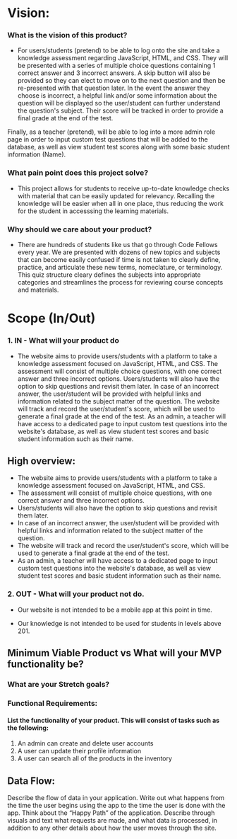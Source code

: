 # Vision:

### What is the vision of this product?

- For users/students (pretend) to be able to log onto the site and take a knowledge assessment regarding JavaScript, HTML, and CSS. They will be presented with
a series of multiple choice questions containing 1 correct answer and 3 incorrect answers. A skip button will also be provided so they can elect to move on to the next
question and then be re-presented with that question later. In the event the answer they choose is incorrect, a helpful link and/or some information about the 
question will be displayed so the user/student can further understand the question's subject. Their score will be tracked in order to provide a final grade at the end of
the test.

Finally, as a teacher (pretend), will be able to log into a more admin role page in order to input custom test questions that will be added to the database, as well as
view student test scores along with some basic student information (Name).

### What pain point does this project solve?

- This project allows for students to receive up-to-date knowledge checks with material that can be easily updated for relevancy. Recalling the knowledge will be 
easier when all in one place, thus reducing the work for the student in accesssing the learning materials.

### Why should we care about your product?

- There are hundreds of students like us that go through Code Fellows every year. We are presented with dozens of new topics and subjects that can become
easily confused if time is not taken to clearly define, practice, and articulate these new terms, nomeclature, or terminology. This quiz structure cleary defines
the subjects into appropriate categories and streamlines the process for reviewing course concepts and materials.


# Scope (In/Out)


### 1. IN - What will your product do

 - The website aims to provide users/students with a platform to take a knowledge assessment focused on JavaScript, HTML, and CSS. The assessment will consist of multiple choice questions, with one correct answer and three incorrect options. Users/students will also have the option to skip questions and revisit them later. In case of an incorrect answer, the user/student will be provided with helpful links and information related to the subject matter of the question. The website will track and record the user/student's score, which will be used to generate a final grade at the end of the test. As an admin, a teacher will have access to a dedicated page to input custom test questions into the website's database, as well as view student test scores and basic student information such as their name.

 ## High overview:
 
 - The website aims to provide users/students with a platform to take a knowledge assessment focused on JavaScript, HTML, and CSS.
 - The assessment will consist of multiple choice questions, with one correct answer and three incorrect options.
 - Users/students will also have the option to skip questions and revisit them later.
 - In case of an incorrect answer, the user/student will be provided with helpful links and information related to the subject matter of the question.
 - The website will track and record the user/student's score, which will be used to generate a final grade at the end of the test.
 - As an admin, a teacher will have access to a dedicated page to input custom test questions into the website's database, as well as view student test scores and basic student information such as their name.


### 2. OUT - What will your product not do.

- Our website is not intended to be a mobile app at this point in time.

- Our knowledge is not intended to be used for students in levels above 201.

## Minimum Viable Product vs What will your MVP functionality be?


### What are your Stretch goals?


### Functional Requirements:

#### List the functionality of your product. This will consist of tasks such as the following:

1. An admin can create and delete user accounts
2. A user can update their profile information
3. A user can search all of the products in the inventory


## Data Flow:

Describe the flow of data in your application. Write out what happens from the time the user begins using the app to the time the user is done with the app.
Think about the “Happy Path” of the application.
Describe through visuals and text what requests are made, and what data is processed, in addition to any other details about how the user moves through the site.
